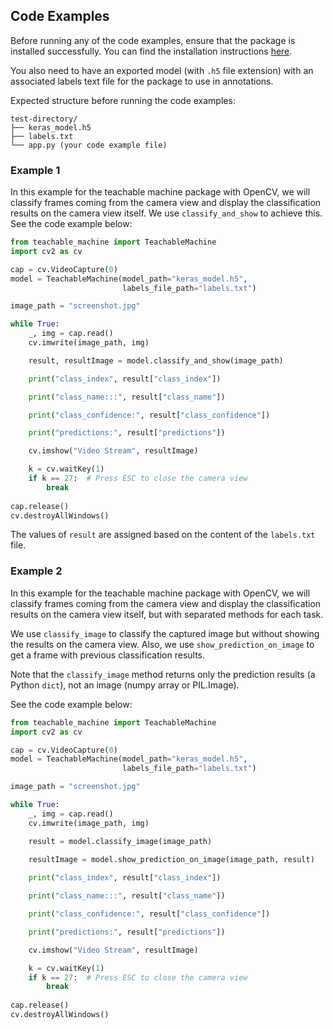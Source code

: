 ## Code Examples

Before running any of the code examples, ensure that the package is installed successfully.
You can find the installation instructions [here](https://meqdaddev.github.io/teachable-machine/how-to-guide/#how-to-install-the-package).

You also need to have an exported model (with `.h5` file extension) with an associated labels text file for the package to use in annotations.

Expected structure before running the code examples:

```
test-directory/
├── keras_model.h5
├── labels.txt
└── app.py (your code example file)
```

### Example 1

In this example for the teachable machine package with OpenCV, we will classify frames coming from the camera view and display 
the classification results on the camera view itself. We use `classify_and_show` to achieve this. See the code example below:

```python
from teachable_machine import TeachableMachine
import cv2 as cv

cap = cv.VideoCapture(0)
model = TeachableMachine(model_path="keras_model.h5",
                         labels_file_path="labels.txt")

image_path = "screenshot.jpg"

while True:
    _, img = cap.read()
    cv.imwrite(image_path, img)

    result, resultImage = model.classify_and_show(image_path)

    print("class_index", result["class_index"])

    print("class_name:::", result["class_name"])

    print("class_confidence:", result["class_confidence"])

    print("predictions:", result["predictions"])

    cv.imshow("Video Stream", resultImage)

    k = cv.waitKey(1)
    if k == 27:  # Press ESC to close the camera view
        break
    
cap.release()
cv.destroyAllWindows()
```

The values of `result` are assigned based on the content of the `labels.txt` file.

### Example 2

In this example for the teachable machine package with OpenCV, we will classify frames coming from the camera view and display 
the classification results on the camera view itself, but with separated methods for each task.

We use `classify_image` to classify the captured image but without showing the results on the camera view. Also, we use `show_prediction_on_image` to
get a frame with previous classification results.


Note that the `classify_image` method returns only the prediction results (a Python `dict`), not an image (numpy array or PIL.Image).

See the code example below:

```python
from teachable_machine import TeachableMachine
import cv2 as cv

cap = cv.VideoCapture(0)
model = TeachableMachine(model_path="keras_model.h5",
                         labels_file_path="labels.txt")

image_path = "screenshot.jpg"

while True:
    _, img = cap.read()
    cv.imwrite(image_path, img)

    result = model.classify_image(image_path)
    
    resultImage = model.show_prediction_on_image(image_path, result)

    print("class_index", result["class_index"])

    print("class_name:::", result["class_name"])

    print("class_confidence:", result["class_confidence"])

    print("predictions:", result["predictions"])

    cv.imshow("Video Stream", resultImage)

    k = cv.waitKey(1)
    if k == 27:  # Press ESC to close the camera view
        break
    
cap.release()
cv.destroyAllWindows()
```
